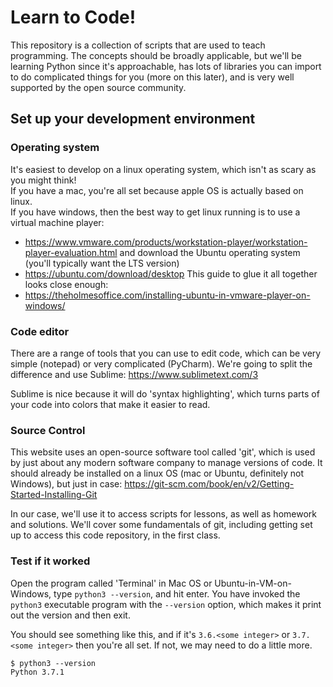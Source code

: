 # Learn to Code!

This repository is a collection of scripts that are used to teach programming.  The
concepts should be broadly applicable, but we'll be learning Python since it's 
approachable, has lots of libraries you can import to do complicated things for you 
(more on this later), and is very well supported by the open source community.

## Set up your development environment
### Operating system
It's easiest to develop on a linux operating system, which isn't as scary as you might think!  
If you have a mac, you're all set because apple OS is actually based on linux.  
If you have windows, then the best way to get linux running is to use a virtual machine player:
- https://www.vmware.com/products/workstation-player/workstation-player-evaluation.html
and download the Ubuntu operating system (you'll typically want the LTS version)
- https://ubuntu.com/download/desktop
This guide to glue it all together looks close enough:
- https://theholmesoffice.com/installing-ubuntu-in-vmware-player-on-windows/

### Code editor
There are a range of tools that you can use to edit code, which can be very simple 
(notepad) or very complicated (PyCharm).  We're going to split the difference 
and use Sublime:
https://www.sublimetext.com/3

Sublime is nice because it will do 'syntax highlighting', which turns parts of your code 
into colors that make it easier to read.

### Source Control
This website uses an open-source software tool called 'git', which is used by just
about any modern software company to manage versions of code.  It should already
be installed on a linux OS (mac or Ubuntu, definitely not Windows), but just in case:
https://git-scm.com/book/en/v2/Getting-Started-Installing-Git

In our case, we'll use it to access scripts for lessons, as well as homework and 
solutions.  We'll cover some fundamentals of git, including getting set up to 
access this code repository, in the first class.

### Test if it worked
Open the program called 'Terminal' in Mac OS or Ubuntu-in-VM-on-Windows, type
`python3 --version`, and hit enter.  You have invoked the `python3` 
executable program with the `--version` option, which makes it print out 
the version and then exit.

You should see something like this, and if it's `3.6.<some integer>`
or `3.7.<some integer>` then you're all set.  If not, we may need to do a little more.
```
$ python3 --version
Python 3.7.1
```
